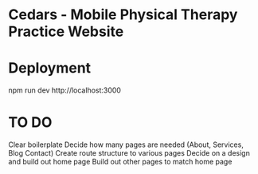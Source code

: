 # Cedars - Mobile Physical Therapy Practice Website

# Deployment
npm run dev
http://localhost:3000

# TO DO
Clear boilerplate
Decide how many pages are needed (About, Services, Blog Contact)
Create route structure to various pages
Decide on a design and build out home page
Build out other pages to match home page